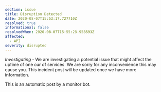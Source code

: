 ```yaml
---
section: issue
title: Disruption Detected
date: 2020-08-07T15:53:17.727710Z
resolved: true
informational: false
resolvedWhen: 2020-08-07T15:55:28.958593Z
affected:
  - API
severity: disrupted
---
```

*Investigating* - We are investigating a potential issue that might affect the uptime of one our of services. We are sorry for any inconvenience this may cause you. This incident post will be updated once we have more information.

This is an automatic post by a monitor bot.
        